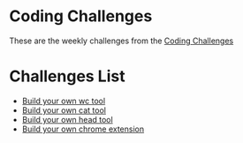 
# Coding Challenges

These are the weekly challenges from the [Coding Challenges](https://codingchallenges.fyi/challenges/intro)

# Challenges List
- [Build your own wc tool](https://github.com/Mssskrishna/CodingChallenges/tree/main/Challenge1)
- [Build your own cat tool](https://github.com/Mssskrishna/CodingChallenges/tree/main/Challenge15)
- [Build your own head tool](https://github.com/Mssskrishna/CodingChallenges/tree/main/Challenge35)
- [Build your own chrome extension](https://github.com/Mssskrishna/CodingChallenges/tree/main/Challenge25)
